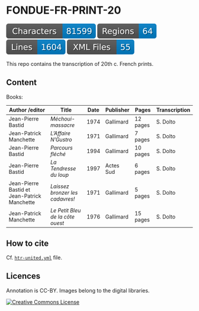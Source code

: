 # FONDUE-FR-PRINT-20

![characters badge](badges/characters.svg) ![regions badge](badges/regions.svg) ![lines badge](badges/lines.svg) ![files badge](badges/files.svg)

This repo contains the transcription of 20th c. French prints.

## Content

Books:

| Author /editor         | Title                                                          | Date | Publisher | Pages    | Transcription |
|------------------------|----------------------------------------------------------------|------|-----------|----------|---------------|
| Jean-Pierre Bastid     | _Méchoui-massacre_                                             | 1974 | Gallimard | 12 pages | S. Dolto      |
| Jean-Patrick Manchette | _L’Affaire N’Gustro_                                           | 1971 | Gallimard | 7 pages  | S. Dolto      |
| Jean-Pierre Bastid     | _Parcours fléché_                                              | 1994 | Gallimard | 10 pages | S. Dolto      |
| Jean-Pierre Bastid     | _La Tendresse du loup_                                         | 1997 | Actes Sud | 6 pages  | S. Dolto      |
| Jean-Pierre Bastid et Jean-Patrick Manchette | _Laissez bronzer les cadavres!_          | 1971 | Gallimard | 5 pages  | S. Dolto      |
| Jean-Patrick Manchette | _Le Petit Bleu de la côte ouest_                               | 1976 | Gallimard | 15 pages | S. Dolto      |


## How to cite

Cf. [`htr-united.yml`](https://github.com/FoNDUE-HTR/FONDUE-FR-PRINT-20/blob/main/htr-united.yml) file.

## Licences
Annotation is CC-BY. Images belong to the digital libraries.

<a rel="license" href="https://creativecommons.org/licenses/by/2.0"><img alt="Creative Commons License" style="border-width:0" src="https://i.creativecommons.org/l/by/2.0/88x31.png" /></a><br />